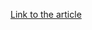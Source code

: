 [Link to the article](https://www.cisa.gov/news-events/alerts/2025/02/06/cisa-adds-five-known-exploited-vulnerabilities-catalog)
